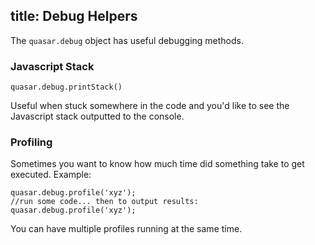 title: Debug Helpers
---

The `quasar.debug` object has useful debugging methods.

### Javascript Stack
```
quasar.debug.printStack()
```
Useful when stuck somewhere in the code and you'd like to see the Javascript stack outputted to the console.

### Profiling

Sometimes you want to know how much time did something take to get executed. Example:
```
quasar.debug.profile('xyz');
//run some code... then to output results:
quasar.debug.profile('xyz');
```
You can have multiple profiles running at the same time.

